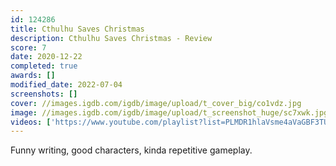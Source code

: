 ```yaml
---
id: 124286
title: Cthulhu Saves Christmas
description: Cthulhu Saves Christmas - Review
score: 7
date: 2020-12-22
completed: true
awards: []
modified_date: 2022-07-04
screenshots: []
cover: //images.igdb.com/igdb/image/upload/t_cover_big/co1vdz.jpg
image: //images.igdb.com/igdb/image/upload/t_screenshot_huge/sc7xwk.jpg
videos: ['https://www.youtube.com/playlist?list=PLMDR1hlaVsme4aVaGBF3TUz_u85cfHC5c']
---
```

Funny writing, good characters, kinda repetitive gameplay.